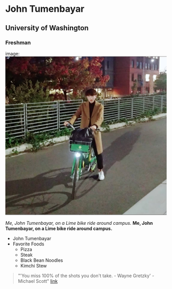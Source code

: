 # John Tumenbayar

## University of Washington

### Freshman

image: ![](johnny_boi.png)

_Me, John Tumenbayar, on a Lime bike ride around campus._
**Me, John Tumenbayar, on a Lime bike ride around campus.**

* John Tumenbayar
* Favorite Foods
    + Pizza
    + Steak
    + Black Bean Noodles
    + Kimchi Stew

> "'You miss 100% of the shots you don't take. - Wayne Gretzky' - Michael Scott"
[link](https://www.imdb.com/title/tt1248744/trivia)
